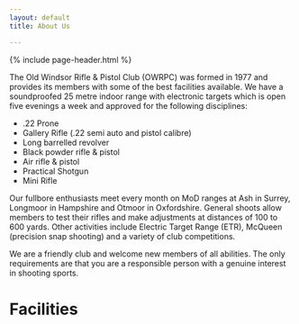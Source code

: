 ```yaml
---
layout: default
title: About Us

---
```

{% include page-header.html %}

The Old Windsor Rifle & Pistol Club (OWRPC) was formed in 1977 and provides its members with some of the best facilities available. We have a soundproofed 25 metre indoor range with electronic targets which is open five evenings a week and approved for the following disciplines:

* .22 Prone
* Gallery Rifle (.22 semi auto and pistol calibre)
* Long barrelled revolver
* Black powder rifle & pistol
* Air rifle & pistol
* Practical Shotgun
* Mini Rifle

Our fullbore enthusiasts meet every month on MoD ranges at Ash in Surrey, Longmoor in Hampshire and Otmoor in Oxfordshire. General shoots allow members to test their rifles and make adjustments at distances of 100 to 600 yards. Other activities include Electric Target Range (ETR), McQueen (precision snap shooting) and a variety of club competitions.

We are a friendly club and welcome new members of all abilities. The only requirements are that you are a responsible person with a genuine interest in shooting sports.

<div class="header mt-md-5">
  <div class="header-body">
    <div class="row align-items-center">
      <div class="col">
        <h1 class="header-title">Facilities</h1>
      </div>
    </div>
  </div>
</div>
